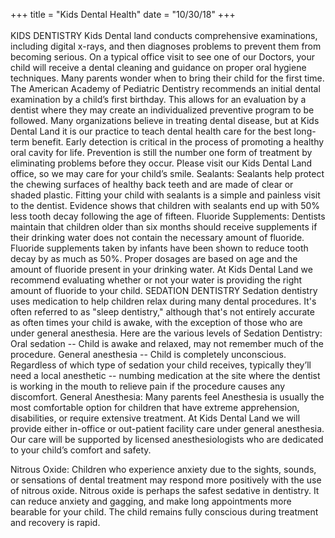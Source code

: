 +++
title = "Kids Dental Health"
date = "10/30/18"
+++
<br>
<br>
KIDS DENTISTRY
Kids Dental land conducts comprehensive examinations, including digital x-rays, and then
diagnoses problems to prevent them from becoming serious. On a typical office visit to see one
of our Doctors, your child will receive a dental cleaning and guidance on proper oral hygiene
techniques.
Many parents wonder when to bring their child for the first time. The American Academy of
Pediatric Dentistry recommends an initial dental examination by a child’s first birthday. This
allows for an evaluation by a dentist where they may create an individualized preventive
program to be followed. Many organizations believe in treating dental disease, but at Kids
Dental Land it is our practice to teach dental health care for the best long-term benefit. Early
detection is critical in the process of promoting a healthy oral cavity for life. Prevention is still the
number one form of treatment by eliminating problems before they occur. Please visit our Kids
Dental Land office, so we may care for your child’s smile.
Sealants: Sealants help protect the chewing surfaces of healthy back teeth and are made of
clear or shaded plastic. Fitting your child with sealants is a simple and painless visit to the
dentist. Evidence shows that children with sealants end up with 50% less tooth decay following
the age of fifteen.
Fluoride Supplements: Dentists maintain that children older than six months should receive
supplements if their drinking water does not contain the necessary amount of fluoride. Fluoride
supplements taken by infants have been shown to reduce tooth decay by as much as 50%.
Proper dosages are based on age and the amount of fluoride present in your drinking water. At
Kids Dental Land we recommend evaluating whether or not your water is providing the right
amount of fluoride to your child.
SEDATION DENTISTRY
Sedation dentistry uses medication to help children relax during many dental procedures. It's
often referred to as "sleep dentistry," although that's not entirely accurate as often times your
child is awake, with the exception of those who are under general anesthesia.
Here are the various levels of Sedation Dentistry:
Oral sedation -- Child is awake and relaxed, may not remember much of the procedure.
General anesthesia -- Child is completely unconscious.
Regardless of which type of sedation your child receives, typically they’ll need a local anesthetic
-- numbing medication at the site where the dentist is working in the mouth to relieve pain if the
procedure causes any discomfort.
General Anesthesia: Many parents feel Anesthesia is usually the most comfortable option for
children that have extreme apprehension, disabilities, or require extensive treatment. At Kids
Dental Land we will provide either in-office or out-patient facility care under general anesthesia.
Our care will be supported by licensed anesthesiologists who are dedicated to your child’s
comfort and safety.

Nitrous Oxide: Children who experience anxiety due to the sights, sounds, or sensations of
dental treatment may respond more positively with the use of nitrous oxide. Nitrous oxide is
perhaps the safest sedative in dentistry. It can reduce anxiety and gagging, and make long
appointments more bearable for your child. The child remains fully conscious during treatment
and recovery is rapid.
